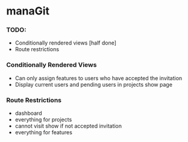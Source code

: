 # manaGit

### TODO:
* Conditionally rendered views [half done]
* Route restrictions

### Conditionally Rendered Views
* Can only assign features to users who have accepted the invitation
* Display current users and pending users in projects show page

### Route Restrictions
* dashboard
* everything for projects
* cannot visit show if not accepted invitation
* everything for features
